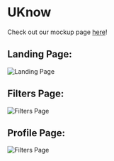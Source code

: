 # UKnow
Check out our mockup page <a href="https://xd.adobe.com/view/85b19dab-ef71-44c2-58b9-dcc6cc03bfce-f380/?fullscreen" target="_blank">here</a>!

## Landing Page:
![Landing Page](https://github.com/Unichallenge/UKnow/blob/master/Screenshots/Landing%20Page.png)

## Filters Page:
![Filters Page](https://github.com/Unichallenge/UKnow/blob/master/Screenshots/Filters%20Page.png)

## Profile Page:
![Filters Page](https://github.com/Unichallenge/UKnow/blob/master/Screenshots/Profile%20Page.png)

